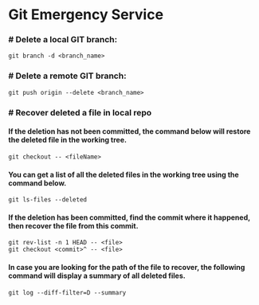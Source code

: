 # Git Emergency Service

### # Delete a local GIT branch:
    git branch -d <branch_name>

### # Delete a remote GIT branch:
    git push origin --delete <branch_name>
    
### # Recover deleted a file in local repo 
#### If the deletion has not been committed, the command below will restore the deleted file in the working tree.
    git checkout -- <fileName>
#### You can get a list of all the deleted files in the working tree using the command below.
    git ls-files --deleted

#### If the deletion has been committed, find the commit where it happened, then recover the file from this commit.
    git rev-list -n 1 HEAD -- <file>
    git checkout <commit>^ -- <file>

#### In case you are looking for the path of the file to recover, the following command will display a summary of all deleted files.
    git log --diff-filter=D --summary
